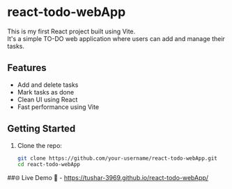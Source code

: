 # react-todo-webApp

This is my first React project built using Vite.  
It's a simple TO-DO web application where users can add and manage their tasks.

## Features

- Add and delete tasks
- Mark tasks as done
- Clean UI using React
- Fast performance using Vite

## Getting Started

1. Clone the repo:
   ```bash
   git clone https://github.com/your-username/react-todo-webApp.git
   cd react-todo-webApp
##🌐 Live Demo 🔗 - https://tushar-3969.github.io/react-todo-webApp/
